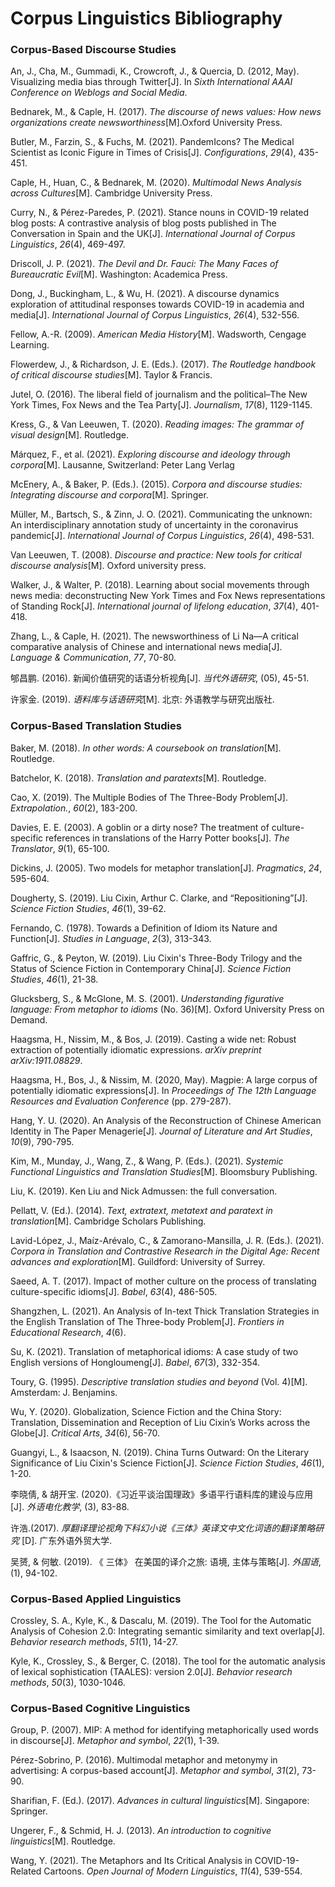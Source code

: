 # Corpus Linguistics Bibliography

### Corpus-Based Discourse Studies

An, J., Cha, M., Gummadi, K., Crowcroft, J., & Quercia, D. (2012, May). Visualizing media bias through Twitter[J]. In *Sixth International AAAI Conference on Weblogs and Social Media*.

Bednarek, M., & Caple, H. (2017). *The discourse of news values: How news organizations create newsworthiness*[M].Oxford University Press.

Butler, M., Farzin, S., & Fuchs, M. (2021). PandemIcons? The Medical Scientist as Iconic Figure in Times of Crisis[J]. *Configurations*, *29*(4), 435-451.

Caple, H., Huan, C., & Bednarek, M. (2020). *Multimodal News Analysis across Cultures*[M]. Cambridge University Press.

Curry, N., & Pérez-Paredes, P. (2021). Stance nouns in COVID-19 related blog posts: A contrastive analysis of blog posts published in The Conversation in Spain and the UK[J]. *International Journal of Corpus Linguistics*, *26*(4), 469-497.

Driscoll, J. P. (2021). *The Devil and Dr. Fauci: The Many Faces of Bureaucratic Evil*[M]. Washington: Academica Press.

Dong, J., Buckingham, L., & Wu, H. (2021). A discourse dynamics exploration of attitudinal responses towards COVID-19 in academia and media[J]. *International Journal of Corpus Linguistics*, *26*(4), 532-556.

Fellow, A.-R. (2009). *American Media History*[M]. Wadsworth, Cengage Learning.

Flowerdew, J., & Richardson, J. E. (Eds.). (2017). *The Routledge handbook of critical discourse studies*[M]. Taylor & Francis.

Jutel, O. (2016). The liberal field of journalism and the political–The New York Times, Fox News and the Tea Party[J]. *Journalism*, *17*(8), 1129-1145.

Kress, G., & Van Leeuwen, T. (2020). *Reading images: The grammar of visual design*[M]. Routledge.

Márquez, F., et al. (2021). *Exploring discourse and ideology through corpora*[M]. Lausanne, Switzerland: Peter Lang Verlag

McEnery, A., & Baker, P. (Eds.). (2015). *Corpora and discourse studies: Integrating discourse and corpora*[M]. Springer.

Müller, M., Bartsch, S., & Zinn, J. O. (2021). Communicating the unknown: An interdisciplinary annotation study of uncertainty in the coronavirus pandemic[J]. *International Journal of Corpus Linguistics*, *26*(4), 498-531.

Van Leeuwen, T. (2008). *Discourse and practice: New tools for critical discourse analysis*[M]. Oxford university press.

Walker, J., & Walter, P. (2018). Learning about social movements through news media: deconstructing New York Times and Fox News representations of Standing Rock[J]. *International journal of lifelong education*, *37*(4), 401-418.

Zhang, L., & Caple, H. (2021). The newsworthiness of Li Na—A critical comparative analysis of Chinese and international news media[J]. *Language & Communication*, *77*, 70-80.

郇昌鹏. (2016). 新闻价值研究的话语分析视角[J]. *当代外语研究*, (05), 45-51.

许家金. (2019). *语料库与话语研究*[M]. 北京: 外语教学与研究出版社.

### Corpus-Based Translation Studies

Baker, M. (2018). *In other words: A coursebook on translation*[M]. Routledge.

Batchelor, K. (2018). *Translation and paratexts*[M]. Routledge.

Cao, X. (2019). The Multiple Bodies of The Three-Body Problem[J]. *Extrapolation.*, *60*(2), 183-200.

Davies, E. E. (2003). A goblin or a dirty nose? The treatment of culture-specific references in translations of the Harry Potter books[J]. *The Translator*, *9*(1), 65-100.

Dickins, J. (2005). Two models for metaphor translation[J]. *Pragmatics*, *24*, 595-604.

Dougherty, S. (2019). Liu Cixin, Arthur C. Clarke, and “Repositioning”[J]. *Science Fiction Studies*, *46*(1), 39-62.

Fernando, C. (1978). Towards a Definition of Idiom its Nature and Function[J]. *Studies in Language*,  *2*(3), 313-343.

Gaffric, G., & Peyton, W. (2019). Liu Cixin's Three-Body Trilogy and the Status of Science Fiction in Contemporary China[J]. *Science Fiction Studies*, *46*(1), 21-38.

Glucksberg, S., & McGlone, M. S. (2001). *Understanding figurative language: From metaphor to idioms* (No. 36)[M]. Oxford University Press on Demand.

Haagsma, H., Nissim, M., & Bos, J. (2019). Casting a wide net: Robust extraction of potentially idiomatic expressions. *arXiv preprint arXiv:1911.08829*.

Haagsma, H., Bos, J., & Nissim, M. (2020, May). Magpie: A large corpus of potentially idiomatic expressions[J]. In *Proceedings of The 12th Language Resources and Evaluation Conference* (pp. 279-287).

Hang, Y. U. (2020). An Analysis of the Reconstruction of Chinese American Identity in The Paper Menagerie[J]. *Journal of Literature and Art Studies*, *10*(9), 790-795.

Kim, M., Munday, J., Wang, Z., & Wang, P. (Eds.). (2021). *Systemic Functional Linguistics and Translation Studies*[M]. Bloomsbury Publishing.

Liu, K. (2019). Ken Liu and Nick Admussen: the full conversation.

Pellatt, V. (Ed.). (2014). *Text, extratext, metatext and paratext in translation*[M]. Cambridge Scholars Publishing.

Lavid-López, J., Maíz-Arévalo, C., & Zamorano-Mansilla, J. R. (Eds.). (2021). *Corpora in Translation and Contrastive Research in the Digital Age: Recent advances and exploration*[M]. Guildford: University of Surrey.

Saeed, A. T. (2017). Impact of mother culture on the process of translating culture-specific idioms[J]. *Babel*, *63*(4), 486-505.

Shangzhen, L. (2021). An Analysis of In-text Thick Translation Strategies in the English Translation of The Three-body Problem[J]. *Frontiers in Educational Research*, *4*(6).

Su, K. (2021). Translation of metaphorical idioms: A case study of two English versions of Hongloumeng[J]. *Babel*, *67*(3), 332-354.

Toury, G. (1995). *Descriptive translation studies and beyond* (Vol. 4)[M]. Amsterdam: J. Benjamins.

Wu, Y. (2020). Globalization, Science Fiction and the China Story: Translation, Dissemination and Reception of Liu Cixin’s Works across the Globe[J]. *Critical Arts*, *34*(6), 56-70.

Guangyi, L., & Isaacson, N. (2019). China Turns Outward: On the Literary Significance of Liu Cixin's Science Fiction[J]. *Science Fiction Studies*, *46*(1), 1-20.

李晓倩, & 胡开宝. (2020).《习近平谈治国理政》多语平行语料库的建设与应用[J]. *外语电化教学*, (3), 83-88.

许浩.(2017). *厚翻译理论视角下科幻小说《三体》英译文中文化词语的翻译策略研究* [D]. 广东外语外贸大学.

吴赟, & 何敏. (2019). 《 三体》 在美国的译介之旅: 语境, 主体与策略[J]. *外国语*, (1), 94-102.

### Corpus-Based Applied Linguistics

Crossley, S. A., Kyle, K., & Dascalu, M. (2019). The Tool for the Automatic Analysis of Cohesion 2.0: Integrating semantic similarity and text overlap[J]. *Behavior research methods*, *51*(1), 14-27.

Kyle, K., Crossley, S., & Berger, C. (2018). The tool for the automatic analysis of lexical sophistication (TAALES): version 2.0[J]. *Behavior research methods*, *50*(3), 1030-1046.

### Corpus-Based Cognitive Linguistics

Group, P. (2007). MIP: A method for identifying metaphorically used words in discourse[J]. *Metaphor and symbol*, *22*(1), 1-39.

Pérez-Sobrino, P. (2016). Multimodal metaphor and metonymy in advertising: A corpus-based account[J]. *Metaphor and symbol*, *31*(2), 73-90.

Sharifian, F. (Ed.). (2017). *Advances in cultural linguistics*[M]. Singapore: Springer.

Ungerer, F., & Schmid, H. J. (2013). *An introduction to cognitive linguistics*[M]. Routledge.

Wang, Y. (2021). The Metaphors and Its Critical Analysis in COVID-19-Related Cartoons. *Open Journal of Modern Linguistics*, *11*(4), 539-554.
